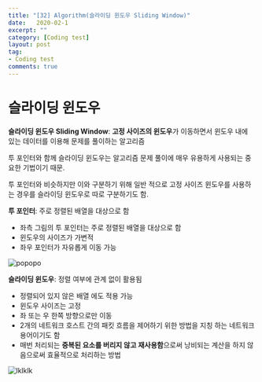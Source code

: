 ```yaml
---
title: "[32] Algorithm(슬라이딩 윈도우 Sliding Window)"
date:   2020-02-1
excerpt: ""
category: [Coding test]
layout: post
tag:
- Coding test
comments: true
---
```


# 슬라이딩 윈도우
**슬라이딩 윈도우 Sliding Window**: **고정 사이즈의 윈도우**가 이동하면서 윈도우 내에 있는 데이터를 이용해 문제를 풀이하는 알고리즘       

투 포인터와 함께 슬라이딩 윈도우는 알고리즘 문제 풀이에 매우 유용하게 사용되는 중요한 기법이기 때문.     

투 포인터와 비슷하지만 이와 구분하기 위해 일반 적으로 고정 사이즈 윈도우를 사용하는 경우를 슬라이딩 윈도우로 따로 구분하기도 함.       

**투 포인터**: 주로 정렬된 배열을 대상으로 함      
*  좌측 그림의 투 포인터는 주로 정렬된 배열을 대상으로 함       
*  윈도우의 사이즈가 가변적      
*  좌우 포인터가 자유롭게 이동 가능

![popopo](https://user-images.githubusercontent.com/76824611/130606240-11192f54-2220-47d8-ba52-6b455877ac56.gif)


**슬라이딩 윈도우**: 정렬 여부에 관계 없이 활용됨           
* 정렬되어 있지 않은 배열 에도 적용 가능      
* 윈도우 사이즈는 고정     
* 좌 또는 우 한쪽 방향으로만 이동      
* 2개의 네트워크 호스트 간의 패킷 흐름을 제어하기 위한 방법을 지칭 하는 네트워크 용어이기도 함     
* 매번 처리되는 **중복된 요소를 버리지 않고 재사용함**으로써 낭비되는 계산을 하지 않음으로써 효율적으로 처리하는 방법      

![lklklk](https://user-images.githubusercontent.com/76824611/130606252-d0094551-e4a0-4a03-8dad-c0ad1ed51c62.gif)




















